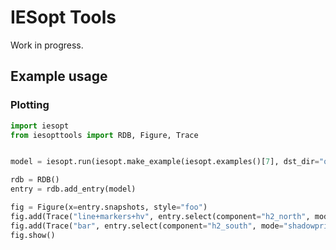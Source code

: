 # IESopt Tools

Work in progress.

## Example usage

### Plotting

```python
import iesopt
from iesopttools import RDB, Figure, Trace


model = iesopt.run(iesopt.make_example(iesopt.examples()[7], dst_dir="opt"))

rdb = RDB()
entry = rdb.add_entry(model)

fig = Figure(x=entry.snapshots, style="foo")
fig.add(Trace("line+markers+hv", entry.select(component="h2_north", mode="shadowprice"), name="North", sign=-1.0))
fig.add(Trace("bar", entry.select(component="h2_south", mode="shadowprice"), name="South", sign=-1.0))
fig.show()
```
